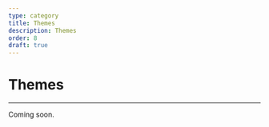 ```yaml
---
type: category
title: Themes
description: Themes
order: 8
draft: true
---
```


# Themes
---
Coming soon.

